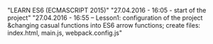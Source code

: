 ﻿"LEARN ES6 (ECMASCRIPT 2015)" 
"27.04.2016 - 16:05 - start of the project" 
"27.04.2016 - 16:55 – Lesson1: configuration of the project &changing casual functions into ES6 arrow functions; create files: index.html, main.js, webpack.config.js" 
